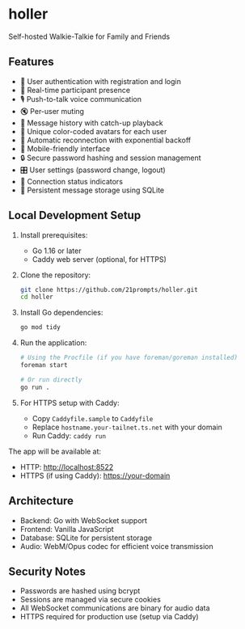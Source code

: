 # holler

Self-hosted Walkie-Talkie for Family and Friends

## Features

- 🔐 User authentication with registration and login
- 👥 Real-time participant presence
- 🎙️ Push-to-talk voice communication
- 🔇 Per-user muting
- 💬 Message history with catch-up playback
- 🎨 Unique color-coded avatars for each user
- 🔄 Automatic reconnection with exponential backoff
- 📱 Mobile-friendly interface
- 🔒 Secure password hashing and session management
- 🎛️ User settings (password change, logout)
- 🚦 Connection status indicators
- 💾 Persistent message storage using SQLite

## Local Development Setup

1. Install prerequisites:
   - Go 1.16 or later
   - Caddy web server (optional, for HTTPS)

2. Clone the repository:

   ```bash
   git clone https://github.com/21prompts/holler.git
   cd holler
   ```

3. Install Go dependencies:

   ```bash
   go mod tidy
   ```

4. Run the application:

   ```bash
   # Using the Procfile (if you have foreman/goreman installed)
   foreman start

   # Or run directly
   go run .
   ```

5. For HTTPS setup with Caddy:
   - Copy `Caddyfile.sample` to `Caddyfile`
   - Replace `hostname.your-tailnet.ts.net` with your domain
   - Run Caddy: `caddy run`

The app will be available at:

- HTTP: <http://localhost:8522>
- HTTPS (if using Caddy): <https://your-domain>

## Architecture

- Backend: Go with WebSocket support
- Frontend: Vanilla JavaScript
- Database: SQLite for persistent storage
- Audio: WebM/Opus codec for efficient voice transmission

## Security Notes

- Passwords are hashed using bcrypt
- Sessions are managed via secure cookies
- All WebSocket communications are binary for audio data
- HTTPS required for production use (setup via Caddy)

